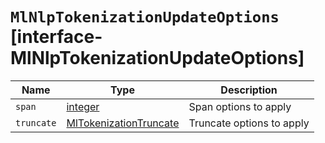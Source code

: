 # `MlNlpTokenizationUpdateOptions` [interface-MlNlpTokenizationUpdateOptions]

| Name | Type | Description |
| - | - | - |
| `span` | [integer](./integer.md) | Span options to apply |
| `truncate` | [MlTokenizationTruncate](./MlTokenizationTruncate.md) | Truncate options to apply |
